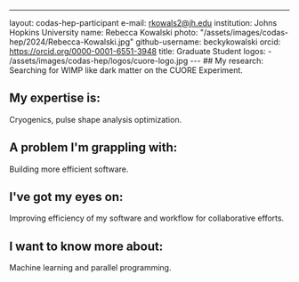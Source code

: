---
layout: codas-hep-participant
e-mail: rkowals2@jh.edu
institution: Johns Hopkins University
name: Rebecca Kowalski
photo: "/assets/images/codas-hep/2024/Rebecca-Kowalski.jpg"
github-username: beckykowalski
orcid: https://orcid.org/0000-0001-6551-3948
title: Graduate Student
logos:
    - /assets/images/codas-hep/logos/cuore-logo.jpg
	---
	## My research:
	Searching for WIMP like dark matter on the CUORE Experiment.

## My expertise is:
Cryogenics, pulse shape analysis optimization.

## A problem I'm grappling with:
Building more efficient software.

## I've got my eyes on:
Improving efficiency of my software and workflow for collaborative efforts.

## I want to know more about:
Machine learning and parallel programming.
